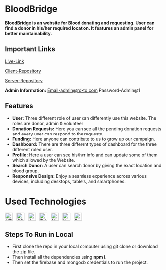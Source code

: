 # BloodBridge

**BloodBridge is an website for Blood donating and requesting. User can find a donor in his/her required location. It features an admin panel for better maintainability.**

## Important Links

[Live-Link](https://blood-bridge-6249e.web.app)

[Client-Repository](https://github.com/Naimul9/BloodBrige-Client.git)

[Server-Repository](https://github.com/Naimul9/BloodBridge-Server.git)

**Admin Information:** Email-admin@rokto.com
                       Password-Admin@1

## Features 

- **User:** Three different role of user can differently use this website. The roles are donor, admin & volunteer 
- **Donation Requests:** Here you can see all the pending donation requests and every user can respond to the requests.
- **Funding:** Here anyone can contribute to us to grow up our campaign.
- **Dashboard:** There are three different types of dashboard for the three different roled user.
- **Profile:** Here a user can see his/her info and can update some of them which allowed by the Website.
- **Search Donor:** A user can search donor by giving the exact location and blood group. 
- **Responsive Design:** Enjoy a seamless experience across various devices, including desktops, tablets, and smartphones.

# Used Technologies

<a name="learning-now"></a>

[<img src="https://img.shields.io/badge/HTML5-282C34?logo=html5&logoColor=E34F26" alt="HTML5 logo" title="HTML5" height="25" />](https://www.w3schools.com/html)
&nbsp;
<img src="https://img.shields.io/badge/CSS3-282C34?logo=css3&logoColor=1572B6" alt="CSS3 logo" title="CSS3" height="25" />
&nbsp;
<img src="https://img.shields.io/badge/JavaScript-282C34?logo=javascript&logoColor=F7DF1E" alt="JavaScript logo" title="JavaScript" height="25" />
&nbsp;
<img src="https://img.shields.io/badge/Tailwind%20CSS-282C34?logo=tailwind-css&logoColor=38B2AC" alt="Tailwind CSS logo" title="Tailwind CSS" height="25" />
&nbsp;
<img src="https://img.shields.io/badge/MongoDB-282C34?logo=mongodb&logoColor=47A248" alt="MongoDB logo" title="MongoDB" height="25" />
&nbsp;
<img src="https://img.shields.io/badge/Node.js-282C34?logo=node.js&logoColor=339933" alt="Node.js logo" title="Node.js" height="25" />
&nbsp;
<img src="https://img.shields.io/badge/Express-282C34?logo=express&logoColor=FFFFFF" alt="Express.js logo" title="Express.js" height="25" />

<a name="learning-next"></a>

## Steps To Run in Local
- First clone the repo in your local computer using git clone or download the zip file.
- Then install all the dependencies using **npm i**.
- Then set the firebase and mongodb credentials to run the project.
